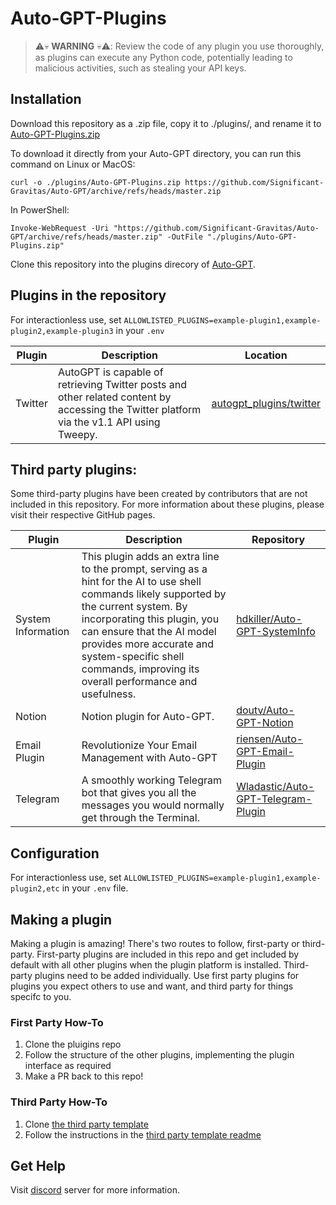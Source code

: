 # Auto-GPT-Plugins


> ⚠️💀 **WARNING** 💀⚠️:
> Review the code of any plugin you use thoroughly, as plugins can execute any Python code, potentially leading to malicious activities, such as stealing your API keys.

## Installation

Download this repository as a .zip file, copy it to ./plugins/, and rename it to [Auto-GPT-Plugins.zip](https://github.com/Significant-Gravitas/Auto-GPT/archive/refs/heads/master.zip)

To download it directly from your Auto-GPT directory, you can run this command on Linux or MacOS:

```
curl -o ./plugins/Auto-GPT-Plugins.zip https://github.com/Significant-Gravitas/Auto-GPT/archive/refs/heads/master.zip
```

In PowerShell:

```
Invoke-WebRequest -Uri "https://github.com/Significant-Gravitas/Auto-GPT/archive/refs/heads/master.zip" -OutFile "./plugins/Auto-GPT-Plugins.zip"
```

Clone this repository into the plugins direcory of [Auto-GPT](https://github.dev/Significant-Gravitas/Auto-GPT).

## Plugins in the repository

For interactionless use, set `ALLOWLISTED_PLUGINS=example-plugin1,example-plugin2,example-plugin3` in your `.env`


| Plugin       | Description     | Location |
|--------------|-----------|--------|
| Twitter      | AutoGPT is capable of retrieving Twitter posts and other related content by accessing the Twitter platform via the v1.1 API using Tweepy.| [autogpt_plugins/twitter](https://github.com/Significant-Gravitas/Auto-GPT-Plugins/tree/master/src/autogpt_plugins/twitter)

## Third party plugins:
Some third-party plugins have been created by contributors that are not included in this repository. For more information about these plugins, please visit their respective GitHub pages.

| Plugin       | Description     | Repository |
|--------------|-----------------|-------------|
| System Information      | This plugin adds an extra line to the prompt, serving as a hint for the AI to use shell commands likely supported by the current system. By incorporating this plugin, you can ensure that the AI model provides more accurate and system-specific shell commands, improving its overall performance and usefulness. | [hdkiller/Auto-GPT-SystemInfo](https://github.com/hdkiller/Auto-GPT-SystemInfo) |
| Notion      | Notion plugin for Auto-GPT.  | [doutv/Auto-GPT-Notion](https://github.com/doutv/Auto-GPT-Notion) |
| Email Plugin | Revolutionize Your Email Management with Auto-GPT | [riensen/Auto-GPT-Email-Plugin](https://github.com/riensen/Auto-GPT-Email-Plugin)
| Telegram | A smoothly working Telegram bot that gives you all the messages you would normally get through the Terminal. | [Wladastic/Auto-GPT-Telegram-Plugin](https://github.com/Wladastic/Auto-GPT-Telegram-Plugin)

## Configuration

For interactionless use, set `ALLOWLISTED_PLUGINS=example-plugin1,example-plugin2,etc` in your `.env` file. 

## Making a plugin

Making a plugin is amazing! There's two routes to follow, first-party or third-party. First-party plugins are included in this repo and get included by default with all other plugins when the plugin platform is installed. Third-party plugins need to be added individually. Use first party plugins for plugins you expect others to use and want, and third party for things specifc to you. 

### First Party How-To
1. Clone the pluigins repo
1. Follow the structure of the other plugins, implementing the plugin interface as required
1. Make a PR back to this repo!

### Third Party How-To
1. Clone [the third party template](https://github.com/Significant-Gravitas/Auto-GPT-Plugin-Template)
1. Follow the instructions in the [third party template readme](https://github.com/Significant-Gravitas/Auto-GPT-Plugin-Template)

## Get Help

Visit [discord](https://discord.gg/autogpt) server for more information.
